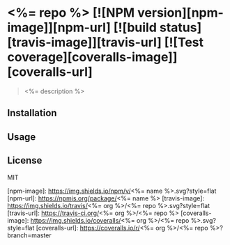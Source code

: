 # <%= repo %> [![NPM version][npm-image]][npm-url] [![build status][travis-image]][travis-url] [![Test coverage][coveralls-image]][coveralls-url]

> <%= description %>

## Installation

## Usage

## License

MIT

[npm-image]: https://img.shields.io/npm/v/<%= name %>.svg?style=flat
[npm-url]: https://npmjs.org/package/<%= name %>
[travis-image]: https://img.shields.io/travis/<%= org %>/<%= repo %>.svg?style=flat
[travis-url]: https://travis-ci.org/<%= org %>/<%= repo %>
[coveralls-image]: https://img.shields.io/coveralls/<%= org %>/<%= repo %>.svg?style=flat
[coveralls-url]: https://coveralls.io/r/<%= org %>/<%= repo %>?branch=master

